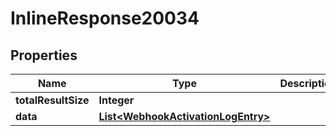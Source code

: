 

# InlineResponse20034

## Properties

Name | Type | Description | Notes
------------ | ------------- | ------------- | -------------
**totalResultSize** | **Integer** |  | 
**data** | [**List&lt;WebhookActivationLogEntry&gt;**](WebhookActivationLogEntry.md) |  | 



